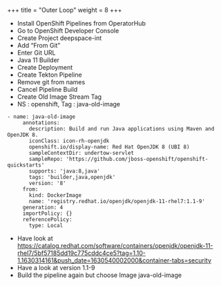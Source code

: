 +++
title = "Outer Loop"
weight = 8
+++

- Install OpenShift Pipelines from OperatorHub
- Go to OpenShift Developer Console
- Create Project deepspace-int
- Add “From Git”
- Enter Git URL
- Java 11 Builder
- Create Deployment
- Create Tekton Pipeline
- Remove git from names
- Cancel Pipeline Build
- Create Old Image Stream Tag
- NS : openshift, Tag : java-old-image

```
- name: java-old-image
     annotations:
       description: Build and run Java applications using Maven and OpenJDK 8.
       iconClass: icon-rh-openjdk
       openshift.io/display-name: Red Hat OpenJDK 8 (UBI 8)
       sampleContextDir: undertow-servlet
       sampleRepo: 'https://github.com/jboss-openshift/openshift-quickstarts'
       supports: 'java:8,java'
       tags: 'builder,java,openjdk'
       version: '8'
     from:
       kind: DockerImage
       name: 'registry.redhat.io/openjdk/openjdk-11-rhel7:1.1-9'
     generation: 4
     importPolicy: {}
     referencePolicy:
       type: Local
```


- Have look at https://catalog.redhat.com/software/containers/openjdk/openjdk-11-rhel7/5bf57185dd19c775cddc4ce5?tag=1.10-1.1630314161&push_date=1630540002000&container-tabs=security
- Have a look at version 1.1-9
- Build the pipeline again but choose Image java-old-image
